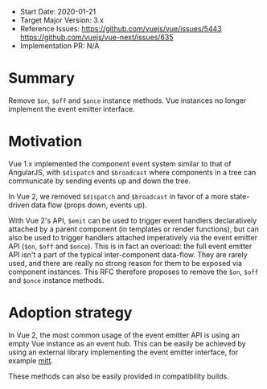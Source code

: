 - Start Date: 2020-01-21
- Target Major Version: 3.x
- Reference Issues: https://github.com/vuejs/vue/issues/5443 https://github.com/vuejs/vue-next/issues/635
- Implementation PR: N/A

# Summary

Remove `$on`, `$off` and `$once` instance methods. Vue instances no longer implement the event emitter interface.

# Motivation

Vue 1.x implemented the component event system similar to that of AngularJS, with `$dispatch` and `$broadcast` where components in a tree can communicate by sending events up and down the tree.

In Vue 2, we removed `$dispatch` and `$broadcast` in favor of a more state-driven data flow (props down, events up).

With Vue 2's API, `$emit` can be used to trigger event handlers declaratively attached by a parent component (in templates or render functions), but can also be used to trigger handlers attached imperatively via the event emitter API (`$on`, `$off` and `$once`). This is in fact an overload: the full event emitter API isn't a part of the typical inter-component data-flow. They are rarely used, and there are really no strong reason for them to be exposed via component instances. This RFC therefore proposes to remove the `$on`, `$off` and `$once` instance methods.

# Adoption strategy

In Vue 2, the most common usage of the event emitter API is using an empty Vue instance as an event hub. This can be easily be achieved by using an external library implementing the event emitter interface, for example [mitt](https://github.com/developit/mitt).

These methods can also be easily provided in compatibility builds.
